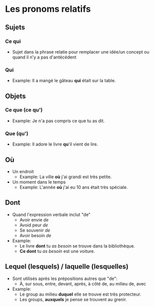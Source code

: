 # Les pronoms relatifs

## Sujets

### Ce qui

- Sujet dans la phrase relatie pour remplacer une idée/un concept
ou quand il n'y a pas d'antécédent

### Qui

- Example: Il a mangé le gâteau **qui** était sur la table.

## Objets

### Ce que (ce qu')

- Example: Je n'a pas compris ce que tu as dit.

### Que (qu')

- Example: Il adore le livre **qu**'il vient de lire.

## Où

- Un endroit
    - Example: La ville **où** j'ai grandi est très petite.
- Un moment dans le temps
    - Example: L'année **où** j'ai eu 10 ans était très spéciale.

## Dont

- Quand l'expression verbale inclut "de"
    - Avoir envie *de*
    - Avoid peur *de*
    - Se souvenir *de*
    - Avoir besoin *de*
- Example:
    - Le livre **dont** tu *as besoin* se trouve dans la bibliothèque.
    - **Ce dont** tu *as besoin* est une voiture.

## Lequel (lesquels) / laquelle (lesquelles)

- Sont utilisés après les prépositions autres que "de":
    - À, sur sous, entre, devant, après, à côté de, au milieu de, avec
- Example:
    - Le group au milieu **duquel** elle se trouve est très protecteur.
    - Les groups, **auxquels** je pense se trouvent au grenir.